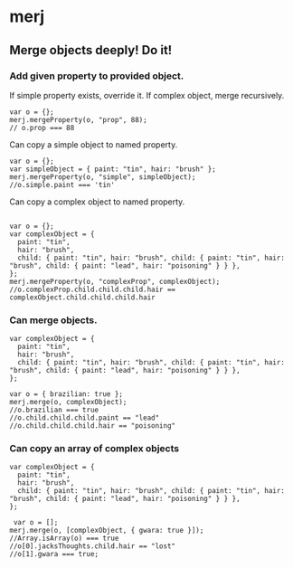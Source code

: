# merj

## Merge objects deeply! Do it!

### Add given property to provided object.

If simple property exists, override it.
If complex object, merge recursively.

```
var o = {};
merj.mergeProperty(o, "prop", 88);
// o.prop === 88
```

Can copy a simple object to named property.

```
var o = {};
var simpleObject = { paint: "tin", hair: "brush" };
merj.mergeProperty(o, "simple", simpleObject);
//o.simple.paint === 'tin'
```

Can copy a complex object to named property.

```

var o = {};
var complexObject = {
  paint: "tin",
  hair: "brush",
  child: { paint: "tin", hair: "brush", child: { paint: "tin", hair: "brush", child: { paint: "lead", hair: "poisoning" } } },
};
merj.mergeProperty(o, "complexProp", complexObject);
//o.complexProp.child.child.child.hair == complexObject.child.child.child.hair

```

### Can merge objects.

```
var complexObject = {
  paint: "tin",
  hair: "brush",
  child: { paint: "tin", hair: "brush", child: { paint: "tin", hair: "brush", child: { paint: "lead", hair: "poisoning" } } },
};

var o = { brazilian: true };
merj.merge(o, complexObject);
//o.brazilian === true
//o.child.child.child.paint == "lead"
//o.child.child.child.hair == "poisoning"
```

### Can copy an array of complex objects

```
var complexObject = {
  paint: "tin",
  hair: "brush",
  child: { paint: "tin", hair: "brush", child: { paint: "tin", hair: "brush", child: { paint: "lead", hair: "poisoning" } } },
};

 var o = [];
merj.merge(o, [complexObject, { gwara: true }]);
//Array.isArray(o) === true
//o[0].jacksThoughts.child.hair == "lost"
//o[1].gwara === true;
```
